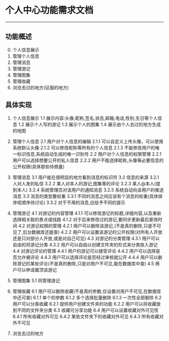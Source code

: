 # 个人中心功能需求文档

------

## 功能概述
0. 个人信息展示
1. 管理个人信息
2. 管理消息
3. 管理游记
4. 管理图集
5. 管理收藏
6. 浏览去过的地方(征服的地方)


## 具体实现
1. 个人信息展示
    1.1 展示内容:头像,昵称,签名,状态,邮箱,电话,性别,生日等个人信息
    1.2 展示个人写的游记
    1.3 展示个人的图集
    1.4 展示由个人去过的地方生成的地图

2. 管理个人信息
    2.1 用户对个人信息的编辑
        2.1.1 可以自定义上传头像，可以使用系统默认头像
        2.1.2 可以修改昵称等所有的个人信息
        2.1.3 不能修改用户的唯一标识信息,系统自动生成的唯一识别号
    2.2 用户对个人信息的权限管理
        2.2.1 用户可以选择想要公开的私人信息
        2.2.2 用户不能选择昵称,头像等必要信息的公开权限(具体那些待商量)

3. 管理消息
    3.1 用户能在很明显的地方看到消息的标识符
    3.2 信息的来源
        3.2.1 人对人发的私信
        3.2.2 某人对本人的游记,图集等的评论
        3.2.3 某人@本人(提到本人)
        3.2.4 系统管理员对该用户的通知消息
        3.2.5 系统自动向该用户的推送消息
    3.3 消息的类型要权重
        3.3.1 不同的消息之间应该有个消息的权重(具体排序呢顺序待讨论)
        3.3.2 对于不用的消息,应给予不同的提示

4. 管理游记
    4.1 对游记的内容管理
        4.1.1 可以修改游记的标题,详细内容,以及重新选择相关联的景点或线路
        4.1.2 对于后来修改过的游记,要同步更新最后更改时间
    4.2 对游记权限的管理
        4.2.1 用户可以删除该游记,(不是真的删除,只是不可见了,后台数据库还能查)
        4.2.2 用户可以设置该游记的公开权限(对所有人开放还是只对部分人开放,或是对自己可见)
    4.3 对游记的分类管理
        4.3.1 用户可以自由的将游记分类
        4.3.2 用户可以自由以创建文件夹的形式来分类放入游记
    4.4 对游记评论的管理
        4.4.1 用户的游记可以接受评论
        4.4.2 用户可以选择是否允许被评论
        4.4.3 用户可以选择评论是否经过审核就公开
        4.4.4 用户可以删除游记的某些评论(不是真的删除,只是对用户不可见,能在数据库中查)
    4.5 用户可以申请置顶该游记

5. 管理图集
    5.1 同管理游记


6. 管理收藏
    6.1 用户可以删除收藏(不是真的参数,仅设置对用户不可见,在数据库中还可查)
        6.1.1 单个的参数
        6.1.2 多个选择批量删除
        6.1.3 一次性全部删除
    6.2 用户可以分类收藏
        6.2.1 提供用户创建文件夹的功能
        6.2.2 用户可以将收藏放到不同的文件夹分类
    6.3 收藏可分享功能
    6.4 用户可以设置收藏对外可见性
        6.4.1 所有收藏对外可见
        6.4.2 某些文件夹下的收藏对外可见
        6.4.3 所有收藏对外不可见

7. 浏览去过的地方

